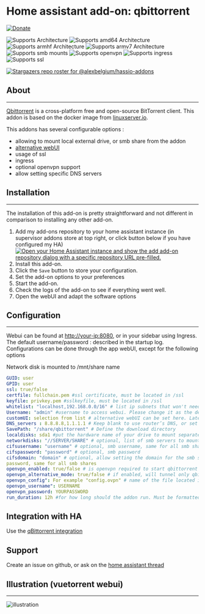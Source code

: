 # Home assistant add-on: qbittorrent

[![Donate][donation-badge]](https://www.buymeacoffee.com/alexbelgium)

[donation-badge]: https://img.shields.io/badge/Buy%20me%20a%20coffee-%23d32f2f?logo=buy-me-a-coffee&style=flat&logoColor=white

![Supports 
 Architecture][aarch64-shield] ![Supports amd64 Architecture][amd64-shield] ![Supports armhf Architecture][armhf-shield] ![Supports armv7 Architecture][armv7-shield]
![Supports smb mounts][smb-shield] ![Supports openvpn][openvpn-shield] ![Supports ingress][ingress-shield] ![Supports ssl][ssl-shield]

[![Stargazers repo roster for @alexbelgium/hassio-addons](https://reporoster.com/stars/alexbelgium/hassio-addons)](https://github.com/alexbelgium/hassio-addons/stargazers)

## About

---

[Qbittorrent](https://github.com/qbittorrent/qBittorrent) is a cross-platform free and open-source BitTorrent client.
This addon is based on the docker image from [linuxserver.io](https://www.linuxserver.io/).

This addons has several configurable options :

- allowing to mount local external drive, or smb share from the addon
- [alternative webUI](https://github.com/qbittorrent/qBittorrent/wiki/List-of-known-alternate-WebUIs)
- usage of ssl
- ingress
- optional openvpn support
- allow setting specific DNS servers

## Installation

---

The installation of this add-on is pretty straightforward and not different in comparison to installing any other add-on.

1. Add my add-ons repository to your home assistant instance (in supervisor addons store at top right, or click button below if you have configured my HA)
   [![Open your Home Assistant instance and show the add add-on repository dialog with a specific repository URL pre-filled.](https://my.home-assistant.io/badges/supervisor_add_addon_repository.svg)](https://my.home-assistant.io/redirect/supervisor_add_addon_repository/?repository_url=https%3A%2F%2Fgithub.com%2Falexbelgium%2Fhassio-addons)
1. Install this add-on.
1. Click the `Save` button to store your configuration.
1. Set the add-on options to your preferences
1. Start the add-on.
1. Check the logs of the add-on to see if everything went well.
1. Open the webUI and adapt the software options

## Configuration

---

Webui can be found at <http://your-ip:8080>, or in your sidebar using Ingress.
The default username/password : described in the startup log.
Configurations can be done through the app webUI, except for the following options

Network disk is mounted to /mnt/share name

```yaml
GUID: user
GPID: user
ssl: true/false
certfile: fullchain.pem #ssl certificate, must be located in /ssl
keyfile: privkey.pem #sslkeyfile, must be located in /ssl
whitelist: "localhost,192.168.0.0/16" # list ip subnets that won't need a password (optional)
Username: "admin" #username to access webui. Please change it as the default is admin for all installations.
customUI: selection from list # alternative webUI can be set here. Latest version set at each addon start.
DNS_servers : 8.8.8.8,1.1.1.1 # Keep blank to use router’s DNS, or set custom DNS to avoid spamming in case of local DNS ad-remover
SavePath: "/share/qbittorrent" # Define the download directory
localdisks: sda1 #put the hardware name of your drive to mount separated by commas, or its label. Ex: sda1, sdb1, MYNAS...
networkdisks: "//SERVER/SHARE" # optional, list of smb servers to mount, separated by commas
cifsusername: "username" # optional, smb username, same for all smb shares
cifspassword: "password" # optional, smb password
cifsdomain: "domain" # optional, allow setting the domain for the smb share
password, same for all smb shares
openvpn_enabled: true/false # is openvpn required to start qbittorrent
openvpn_alternative_mode: true/false # if enabled, will tunnel only qbittorrent and not webui through vpn. Allows webui connection from external networks, but risk of decreased stability.
openvpn_config": For example "config.ovpn" # name of the file located in /config/openvpn.
openvpn_username": USERNAME
openvpn_password: YOURPASSWORD
run_duration: 12h #for how long should the addon run. Must be formatted as number + time unit (ex : 5s, or 2m, or 12h, or 5d...)
```

## Integration with HA

Use the [qBittorrent integration](https://www.home-assistant.io/integrations/qbittorrent/)

## Support

Create an issue on github, or ask on the [home assistant thread](https://community.home-assistant.io/t/home-assistant-addon-qbittorrent/279247)

## Illustration (vuetorrent webui)

---

![illustration](https://raw.githubusercontent.com/alexbelgium/hassio-addons/master/qbittorrent/illustration.png)

[repository]: https://github.com/alexbelgium/hassio-addons
[smb-shield]: https://img.shields.io/badge/smb-yes-green.svg
[openvpn-shield]: https://img.shields.io/badge/openvpn-yes-green.svg
[ingress-shield]: https://img.shields.io/badge/ingress-yes-green.svg
[ssl-shield]: https://img.shields.io/badge/ssl-yes-green.svg
[aarch64-shield]: https://img.shields.io/badge/aarch64-yes-green.svg
[amd64-shield]: https://img.shields.io/badge/amd64-yes-green.svg
[armhf-shield]: https://img.shields.io/badge/armhf-yes-green.svg
[armv7-shield]: https://img.shields.io/badge/armv7-yes-green.svg
